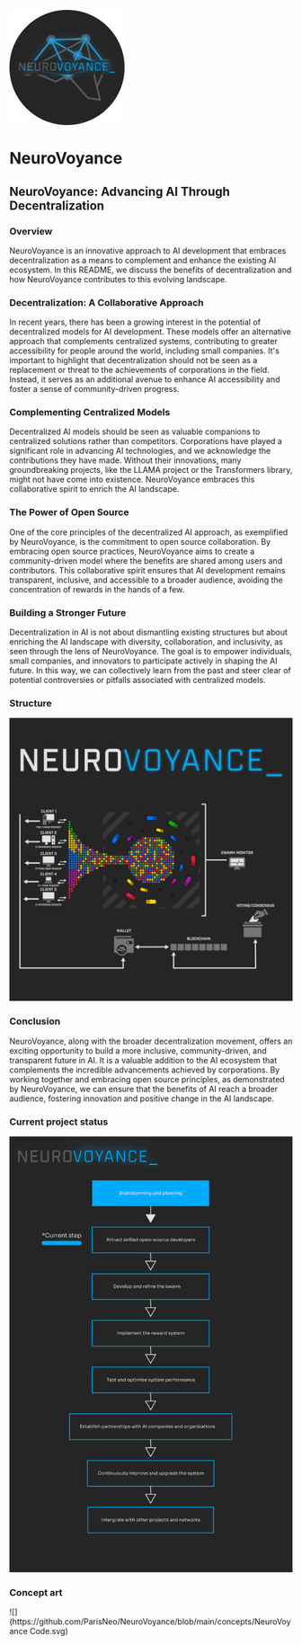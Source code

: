 <img src="NeuroVoyance1.svg" width="205px" height="205px"><h1>NeuroVoyance</h1>

<h2>NeuroVoyance: Advancing AI Through Decentralization</h2>

<h3>Overview</h3>

NeuroVoyance is an innovative approach to AI development that embraces decentralization as a means to complement and enhance the existing AI ecosystem. In this README, we discuss the benefits of decentralization and how NeuroVoyance contributes to this evolving landscape.

<h3>Decentralization: A Collaborative Approach</h3>

In recent years, there has been a growing interest in the potential of decentralized models for AI development. These models offer an alternative approach that complements centralized systems, contributing to greater accessibility for people around the world, including small companies. It's important to highlight that decentralization should not be seen as a replacement or threat to the achievements of corporations in the field. Instead, it serves as an additional avenue to enhance AI accessibility and foster a sense of community-driven progress.

<h3>Complementing Centralized Models</h3>

Decentralized AI models should be seen as valuable companions to centralized solutions rather than competitors. Corporations have played a significant role in advancing AI technologies, and we acknowledge the contributions they have made. Without their innovations, many groundbreaking projects, like the LLAMA project or the Transformers library, might not have come into existence. NeuroVoyance embraces this collaborative spirit to enrich the AI landscape.

<h3>The Power of Open Source</h3>

One of the core principles of the decentralized AI approach, as exemplified by NeuroVoyance, is the commitment to open source collaboration. By embracing open source practices, NeuroVoyance aims to create a community-driven model where the benefits are shared among users and contributors. This collaborative spirit ensures that AI development remains transparent, inclusive, and accessible to a broader audience, avoiding the concentration of rewards in the hands of a few.

<h3>Building a Stronger Future</h3>

Decentralization in AI is not about dismantling existing structures but about enriching the AI landscape with diversity, collaboration, and inclusivity, as seen through the lens of NeuroVoyance. The goal is to empower individuals, small companies, and innovators to participate actively in shaping the AI future. In this way, we can collectively learn from the past and steer clear of potential controversies or pitfalls associated with centralized models.


<h3>Structure</h3>

![](https://github.com/ParisNeo/NeuroVoyance/blob/main/concepts/NeuroVoyance_Diagram.svg)


<h3>Conclusion</h3>

NeuroVoyance, along with the broader decentralization movement, offers an exciting opportunity to build a more inclusive, community-driven, and transparent future in AI. It is a valuable addition to the AI ecosystem that complements the incredible advancements achieved by corporations. By working together and embracing open source principles, as demonstrated by NeuroVoyance, we can ensure that the benefits of AI reach a broader audience, fostering innovation and positive change in the AI landscape.


<h3>Current project status</h3>

![](https://github.com/ParisNeo/NeuroVoyance/blob/main/concepts/Roadmap.svg)


<h3>Concept art</h3>
![](https://github.com/ParisNeo/NeuroVoyance/blob/main/concepts/NeuroVoyance Code.svg)

